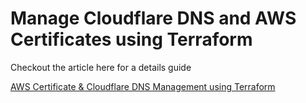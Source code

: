 # Manage Cloudflare DNS and AWS Certificates using Terraform

Checkout the article here for a details guide 

[AWS Certificate & Cloudflare DNS Management using Terraform
](https://medium.com/@jude.manutd/aws-certificate-cloudflare-dns-management-using-terraform-189cfa019fe0)